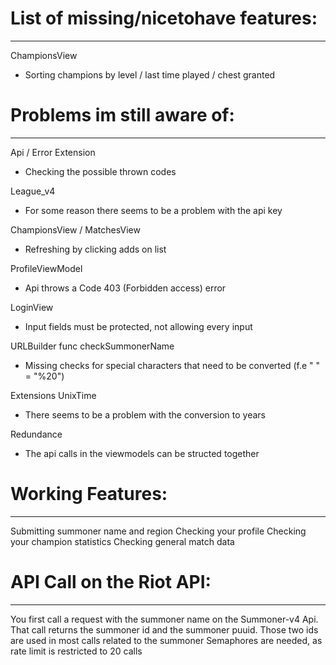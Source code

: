 # List of missing/nicetohave features:
----------------------------------------------------------------
ChampionsView
- Sorting champions by level / last time played / chest granted

# Problems im still aware of:
----------------------------------------------------------------
Api / Error Extension
- Checking the possible thrown codes

League_v4
- For some reason there seems to be a problem with the api key

ChampionsView / MatchesView
- Refreshing by clicking adds on list

ProfileViewModel
- Api throws a Code 403 (Forbidden access) error

LoginView
- Input fields must be protected, not allowing every input

URLBuilder func checkSummonerName
- Missing checks for special characters that need to be converted (f.e " " = "%20")

Extensions UnixTime
- There seems to be a problem with the conversion to years 

Redundance
- The api calls in the viewmodels can be structed together

# Working Features:
----------------------------------------------------------------

Submitting summoner name and region
Checking your profile
Checking your champion statistics
Checking general match data

# API Call on the Riot API:
----------------------------------------------------------------

You first call a request with the summoner name on the Summoner-v4 Api.
That call returns the summoner id and the summoner puuid.
Those two ids are used in most calls related to the summoner
Semaphores are needed, as rate limit is restricted to 20 calls
